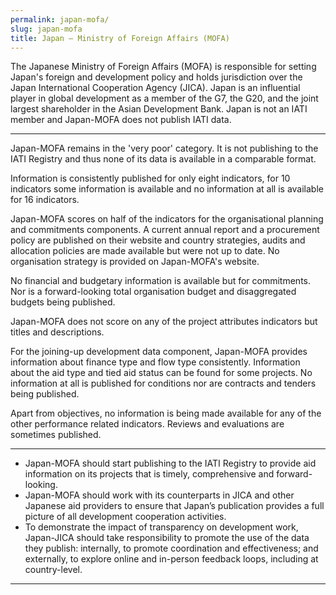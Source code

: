 ```yaml
---
permalink: japan-mofa/
slug: japan-mofa
title: Japan – Ministry of Foreign Affairs (MOFA)
---
```


The Japanese Ministry of Foreign Affairs (MOFA) is responsible for setting Japan's foreign and development policy and holds jurisdiction over the Japan International Cooperation Agency (JICA). Japan is an influential player in global development as a member of the G7, the G20, and the joint largest shareholder in the Asian Development Bank. Japan is not an IATI member and Japan-MOFA does not publish IATI data.

---

Japan-MOFA remains in the 'very poor' category. It is not publishing to the IATI Registry and thus none of its data is available in a comparable format.

Information is consistently published for only eight indicators, for 10 indicators some information is available and no information at all is available for 16 indicators.

Japan-MOFA scores on half of the indicators for the organisational planning and commitments components. A current annual report and a procurement policy are published on their website and country strategies, audits and allocation policies are made available but were not up to date. No organisation strategy is provided on Japan-MOFA's website.

No financial and budgetary information is available but for commitments. Nor is a forward-looking total organisation budget and disaggregated budgets being published.

Japan-MOFA does not score on any of the project attributes indicators but titles and descriptions.

For the joining-up development data component, Japan-MOFA provides information about finance type and flow type consistently. Information about the aid type and tied aid status can be found for some projects. No information at all is published for conditions nor are contracts and tenders being published.

Apart from objectives, no information is being made available for any of the other performance related indicators. Reviews and evaluations are sometimes published.

---

 * Japan-MOFA should start publishing to the IATI Registry to provide aid information on its projects that is timely, comprehensive and forward-looking.
 * Japan-MOFA should work with its counterparts in JICA and other Japanese aid providers to ensure that Japan’s publication provides a full picture of all development cooperation activities.
 * To demonstrate the impact of transparency on development work, Japan-JICA should take responsibility to promote the use of the data they publish: internally, to promote coordination and effectiveness; and externally, to explore online and in-person feedback loops, including at country-level.

---
